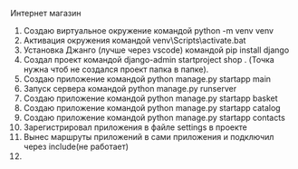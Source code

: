 Интернет магазин
1. Создаю виртуальное окружение командой python -m venv venv
2. Активация окружения командой venv\Scripts\activate.bat  
3. Установка Джанго (лучше через vscode) командой pip install django
4. Создал проект командой django-admin startproject shop . (Точка нужна чтоб не создался проект папка в папке).
5. Создаю приложение командой python manage.py startapp main
6. Запуск сервера командой python manage.py runserver
7. Создаю приложение командой python manage.py startapp basket
8. Создаю приложение командой python manage.py startapp catalog
9. Создаю приложение командой python manage.py startapp contacts
10. Зарегистрировал приложения в файле settings в проекте
11. Вынес маршруты приложений в сами приложения и подключил через include(не работает)
12. 